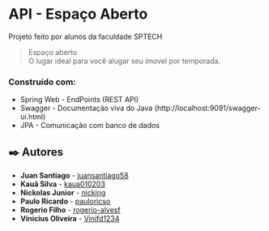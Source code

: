 # API - Espaço Aberto
Projeto feito por alunos da faculdade SPTECH

> Espaço aberto <br>
O lugar ideal para você alugar seu imovel por temporada.

### Construído com:
- Spring Web - EndPoints (REST API)
- Swagger - Documentação viva do Java (http://localhost:9091/swagger-ui.html)
- JPA - Comunicação com banco de dados

### 

## ✒️ Autores

* **Juan Santiago** - [juansantiago58](https://github.com/juansantiago58)
* **Kauã Silva** - [kaua010203](https://github.com/kaua010203)
* **Nickolas Junior** - [nickjng](https://github.com/nickjng)
* **Paulo Ricardo** - [pauloricso](https://github.com/pauloricso)
* **Rogerio Filho** - [rogerio-alvesf](https://github.com/rogerio-alvesf)
* **Vinicius Oliveira** - [Vinifd1234](https://github.com/Vinifd1234)


